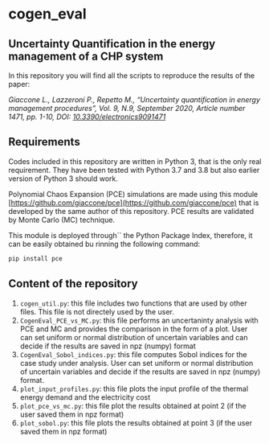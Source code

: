 # cogen_eval
## Uncertainty Quantification in the energy management of a CHP system

In this repository you will find all the scripts to reproduce the results of the paper:

*Giaccone L., Lazzeroni P., Repetto M., “Uncertainty quantification in energy management procedures”, Vol. 9, N.9, September 2020, Article number 1471, pp. 1-10,  DOI: [10.3390/electronics9091471](https://www.mdpi.com/2079-9292/9/9/1471)*


## Requirements

Codes included in this repository are written in Python 3, that is the only real requirement. They have been tested with Python 3.7 and 3.8 but also earlier version of Python 3 should work.

Polynomial Chaos Expansion (PCE) simulations are made using this module [https://github.com/giaccone/pce](https://github.com/giaccone/pce) that is developed by the same author of this repository. PCE results are validated by Monte Carlo (MC) technique.

This module is deployed through`` the Python Package Index, therefore, it can be easily obtained bu rinning the following command:

```bash
pip install pce
```


## Content of the repository

1. `cogen_util.py`: this file includes two functions that are used by other files. This file is not directely used by the user.
2. `CogenEval_PCE_vs_MC.py`: this file performs an uncertaninty analysis with PCE and MC and provides the comparison in the form of a plot. User can set uniform or normal distribution of uncertain variables and can decide if the results are saved in npz (numpy) format
3. `CogenEval_Sobol_indices.py`: this file computes Sobol indices for the case study under analysis. User can set uniform or normal distribution of uncertain variables and decide if the results are saved in npz (numpy) format.
4. `plot_input_profiles.py`: this file plots the input profile of the thermal energy demand and the electricity cost
5. `plot_pce_vs_mc.py`: this file plot the results obtained at point 2 (if the user saved them in npz format)
6. `plot_sobol.py`: this file plots the results obtained at point 3 (if the user saved them in npz format)


